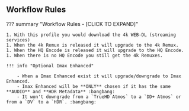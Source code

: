 ## Workflow Rules

??? summary "Workflow Rules - [CLICK TO EXPAND]"

    1. With this profile you would download the 4k WEB-DL (streaming services)
    1. When the 4k Remux is released it will upgrade to the 4k Remux.
    1. When the HQ Encode is released it will upgrade to the HQ Encode.
    1. When there is no HQ Encode you still get the 4k Remuxes.

    !!! info "Optional Imax Enhanced"
    
        - When a Imax Enhanced exist it will upgrade/downgrade to Imax Enhanced.
        - Imax Enhanced will be **ONLY** chosen if it has the same **AUDIO** and **HDR Metadata** :bangbang:
        - It won't downgrade from a `TrueHD Atmos` to a `DD+ Atmos` or from a `DV` to a `HDR`. :bangbang:
